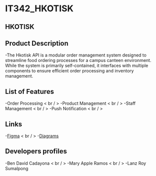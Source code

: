 # IT342_HKOTISK
## HKOTISK

## Product Description
-The Hkotisk API is a modular order management system designed to streamline food ordering processes for a campus canteen environment. While the system is primarily self-contained, it interfaces with multiple components to ensure efficient order processing and inventory management.

## List of Features
-Order Processing < br / >
-Product Management < br / >
-Staff Management < br / >
-Push Notification < br / >

## Links
-[Figma](https://www.figma.com/design/YvygEOezFqFoqVnCJyeTnG/HKOTISK-Mobile?node-id=0-1&t=XXeK4Q1yuV6ivfWA-1) < br / >
-[Diagrams]()

## Developers profiles
-Ben David Cadayona < br / >
-Mary Apple Ramos < br / >
-Lanz Roy Sumalpong
